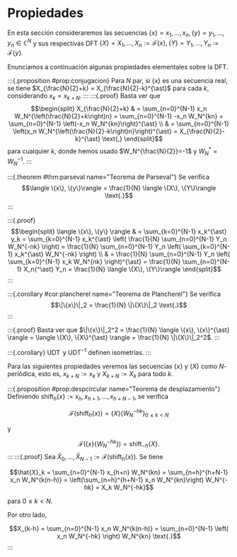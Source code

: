 # Propiedades

En esta sección consideraremos las secuencias $\{x\} = x_1, \dots, x_n, \{y\} = y_1, \dots, y_n \in \mathbb{C}^N$ y sus respectivas DFT $\{X\} = X_1, \dots, X_n := \mathcal{F}\{x\}, \{Y\} = Y_1, \dots, Y_n := \mathcal{F}\{y\}$.

Enunciamos a continuación algunas propiedades elementales sobre la DFT.

:::{.proposition #prop:conjugacion}
Para $N$ par, si $\{x\}$ es una secuencia real, se tiene $X_{\frac{N}{2}+k} = X_{\frac{N}{2}-k}^{\ast}$ para cada $k$, considerando $x_k = x_{k+N}$.
:::
:::{.proof}
Basta ver que
$$\begin{split}
X_{\frac{N}{2}+k} & = \sum_{n=0}^{N-1} x_n W_N^{\left(\frac{N}{2}+k\right)n} = \sum_{n=0}^{N-1} -x_n W_N^{kn} = \sum_{n=0}^{N-1} \left(-x_n W_N^{kn}\right)^{\ast} \\
& = \sum_{n=0}^{N-1} \left(x_n W_N^{\left(\frac{N}{2}-k\right)n}\right)^{\ast} = X_{\frac{N}{2}-k}^{\ast} \text{,}
\end{split}$$
para cualquier $k$, donde hemos usado $W_N^{\frac{N}{2}}=-1$ y $W_N^{\ast} = W_N^{-1}$.
:::

:::{.theorem #thm:parseval name="Teorema de Parseval"}
Se verifica
$$\langle \{x\}, \{y\}\rangle = \frac{1}{N} \langle \{X\}, \{Y\}\rangle \text{.}$$
:::

:::{.proof}
$$\begin{split}
\langle \{x\}, \{y\} \rangle & = \sum_{k=0}^{N-1} x_k^{\ast} y_k = \sum_{k=0}^{N-1} x_k^{\ast} \left( \frac{1}{N} \sum_{n=0}^{N-1} Y_n W_N^{-nk} \right) = \frac{1}{N} \sum_{n=0}^{N-1} Y_n \left( \sum_{k=0}^{N-1} x_k^{\ast}  W_N^{-nk} \right) \\
& = \frac{1}{N} \sum_{n=0}^{N-1} Y_n \left( \sum_{k=0}^{N-1} x_k W_N^{nk} \right)^{\ast} = \frac{1}{N} \sum_{n=0}^{N-1} X_n{^\ast} Y_n = \frac{1}{N} \langle \{X\}, \{Y\}\rangle
\end{split}$$
:::

:::{.corollary #cor:plancherel name="Teorema de Plancherel"}
Se verifica
$$\|\{x\}\|_2 = \frac{1}{N} \|\{X\}\|_2 \text{.}$$
:::

:::{.proof}
Basta ver que $\|\{x\}\|_2^2 = \frac{1}{N} \langle \{x\}, \{x\}^{\ast} \rangle = \langle \{X\}, \{X\}^{\ast} \rangle = \frac{1}{N} \|\{X\}\|_2^2$.
:::

:::{.corollary}
$\operatorname{UDT}$ y $\operatorname{UDT}^{-1}$ definen isometrías.
:::

Para las siguientes propiedades veremos las secuencias $\{x\}$ y $\{X\}$ como $N$-periódica, esto es, $x_{k+N}:=x_k$ y $X_{k+N}:=X_k$ para todo $k$.

:::{.proposition #prop:despcircular name="Teorema de desplazamiento"}
Definiendo $\operatorname{shift}_h\{x\}:=x_h, x_{h+1}, \dots, x_{h+N-1}$, se verifica

$$\mathcal{F}(\operatorname{shift}_h\{x\})=\{X\} \{W_N^{-hk}\}_{0 \leq k < N}$$

y

$$\mathcal{F}(\{x\} \{W_N^{-hk}\}) = \operatorname{shift}_{-h}\{X\} \text{.}$$
:::
:::{.proof}
Sea $\hat{X}_0, \dots, \hat{X}_{N-1} := \mathcal{F}(\operatorname{shift}_h\{x\})$. Se tiene

$$\hat{X}_k = \sum_{n=0}^{N-1} x_{h+n} W_N^{kn} = \sum_{n=h}^{h+N-1} x_n W_N^{k(n-h)} =  \left(\sum_{n=h}^{h+N-1} x_n W_N^{kn}\right) W_N^{-hk} = X_k W_N^{-hk}$$

para $0 \leq k < N$.

Por otro lado,

$$X_{k-h} = \sum_{n=0}^{N-1} x_n W_N^{k(n-h)} = \sum_{n=0}^{N-1} \left( x_n W_N^{-hk} \right) W_N^{kn} \text{.}$$
:::
